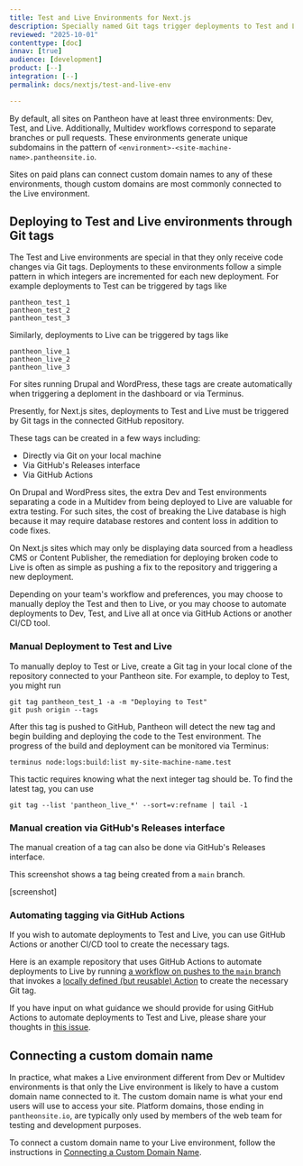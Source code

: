 ```yaml
---
title: Test and Live Environments for Next.js
description: Specially named Git tags trigger deployments to Test and Live environments for Next.js sites on Pantheon.
reviewed: "2025-10-01"
contenttype: [doc]
innav: [true]
audience: [development]
product: [--]
integration: [--]
permalink: docs/nextjs/test-and-live-env

---
```


<Partial file="nextjs-pre-ga.md" />

By default, all sites on Pantheon have at least three environments: Dev, Test, and Live. Additionally, Multidev workflows correspond to separate branches or pull requests.
These environments generate unique subdomains in the pattern of `<environment>-<site-machine-name>.pantheonsite.io`.

Sites on paid plans can connect custom domain names to any of these environments, though custom domains are most commonly connected to the Live environment.

## Deploying to Test and Live environments through Git tags

The Test and Live environments are special in that they only receive code changes via Git tags.
Deployments to these environments follow a simple pattern in which integers are incremented for each new deployment. For example deployments to Test can be triggered by tags like

```bash{promptUser: user}
pantheon_test_1
pantheon_test_2
pantheon_test_3
```

Similarly, deployments to Live can be triggered by tags like

```bash{promptUser: user}
pantheon_live_1
pantheon_live_2
pantheon_live_3
```

For sites running Drupal and WordPress, these tags are create automatically when triggering a deploment in the dashboard or via Terminus.

Presently, for Next.js sites, deployments to Test and Live must be triggered by Git tags in the connected GitHub repository.

These tags can be created in a few ways including:

* Directly via Git on your local machine
* Via GitHub's Releases interface
* Via GitHub Actions

On Drupal and WordPress sites, the extra Dev and Test environments separating a code in a Multidev from being deployed to Live are valuable for extra testing.
For such sites, the cost of breaking the Live database is high because it may require database restores and content loss in addition to code fixes.

On Next.js sites which may only be displaying data sourced from a headless CMS or Content Publisher, the remediation for deploying broken code to Live is often as simple as pushing a fix to the repository and triggering a new deployment.

Depending on your team's workflow and preferences, you may choose to manually deploy the Test and then to Live, or you may choose to automate deployments to Dev, Test, and Live all at once via GitHub Actions or another CI/CD tool.

### Manual Deployment to Test and Live

To manually deploy to Test or Live, create a Git tag in your local clone of the repository connected to your Pantheon site.
For example, to deploy to Test, you might run

```bash{promptUser: user}
git tag pantheon_test_1 -a -m "Deploying to Test"
git push origin --tags
```

After this tag is pushed to GitHub, Pantheon will detect the new tag and begin building and deploying the code to the Test environment.
The progress of the build and deployment can be monitored via Terminus:

```bash{promptUser: user}
terminus node:logs:build:list my-site-machine-name.test
```

This tactic requires knowing what the next integer tag should be.
To find the latest tag, you can use

```bash{promptUser: user}
git tag --list 'pantheon_live_*' --sort=v:refname | tail -1
```

### Manual creation via GitHub's Releases interface

The manual creation of a tag can also be done via GitHub's Releases interface.

This screenshot shows a tag being created from a `main` branch.

[screenshot]

### Automating tagging via GitHub Actions

If you wish to automate deployments to Test and Live, you can use GitHub Actions or another CI/CD tool to create the necessary tags.

Here is an example repository that uses GitHub Actions to automate deployments to Live by running [a workflow on pushes to the `main` branch](https://github.com/stevector/office-artifacts/blob/345a870642fba423e9360482fb7f716c87f79533/.github/workflows/auto-tag.yml) that invokes a [locally defined (but reusable) Action](https://github.com/stevector/office-artifacts/blob/345a870642fba423e9360482fb7f716c87f79533/.github/actions/pantheon-auto-tag/action.yml) to create the necessary Git tag.

If you have input on what guidance we should provide for using GitHub Actions to automate deployments to Test and Live, please share your thoughts in [this issue](https://github.com/pantheon-systems/documentation/issues/9725).

## Connecting a custom domain name

In practice, what makes a Live environment different from Dev or Multidev environments is that only the Live environment is likely to have a custom domain name connected to it.
The custom domain name is what your end users will use to access your site.
Platform domains, those ending in `pantheonsite.io`, are typically only used by members of the web team for testing and development purposes.

To connect a custom domain name to your Live environment, follow the instructions in [Connecting a Custom Domain Name](/nextjs/connecting-custom-domain-name).
